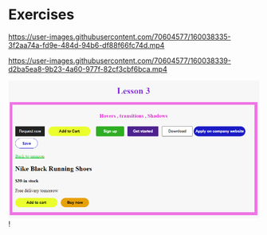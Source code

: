 # Exercises
https://user-images.githubusercontent.com/70604577/160038335-3f2aa74a-fd9e-484d-94b6-df88f66fc74d.mp4

https://user-images.githubusercontent.com/70604577/160038339-d2ba5ea8-9b23-4a60-977f-82cf3cbf6bca.mp4

![Alt text](Capture.PNG)!